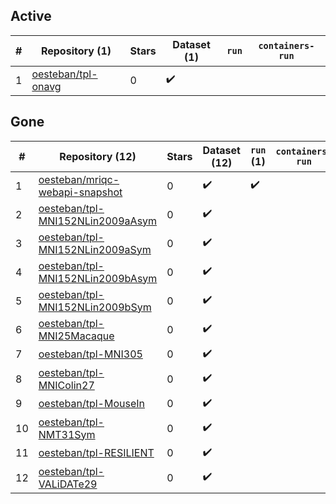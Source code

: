 ## Active
| # | Repository (1) | Stars | Dataset (1) | `run` | `containers-run` |
| --- | --- | --- | --- | --- | --- |
| 1 | [oesteban/tpl-onavg](https://github.com/oesteban/tpl-onavg) | 0 | :heavy_check_mark: |  |  |

## Gone
| # | Repository (12) | Stars | Dataset (12) | `run` (1) | `containers-run` |
| --- | --- | --- | --- | --- | --- |
| 1 | [oesteban/mriqc-webapi-snapshot](https://github.com/oesteban/mriqc-webapi-snapshot) | 0 | :heavy_check_mark: | :heavy_check_mark: |  |
| 2 | [oesteban/tpl-MNI152NLin2009aAsym](https://github.com/oesteban/tpl-MNI152NLin2009aAsym) | 0 | :heavy_check_mark: |  |  |
| 3 | [oesteban/tpl-MNI152NLin2009aSym](https://github.com/oesteban/tpl-MNI152NLin2009aSym) | 0 | :heavy_check_mark: |  |  |
| 4 | [oesteban/tpl-MNI152NLin2009bAsym](https://github.com/oesteban/tpl-MNI152NLin2009bAsym) | 0 | :heavy_check_mark: |  |  |
| 5 | [oesteban/tpl-MNI152NLin2009bSym](https://github.com/oesteban/tpl-MNI152NLin2009bSym) | 0 | :heavy_check_mark: |  |  |
| 6 | [oesteban/tpl-MNI25Macaque](https://github.com/oesteban/tpl-MNI25Macaque) | 0 | :heavy_check_mark: |  |  |
| 7 | [oesteban/tpl-MNI305](https://github.com/oesteban/tpl-MNI305) | 0 | :heavy_check_mark: |  |  |
| 8 | [oesteban/tpl-MNIColin27](https://github.com/oesteban/tpl-MNIColin27) | 0 | :heavy_check_mark: |  |  |
| 9 | [oesteban/tpl-MouseIn](https://github.com/oesteban/tpl-MouseIn) | 0 | :heavy_check_mark: |  |  |
| 10 | [oesteban/tpl-NMT31Sym](https://github.com/oesteban/tpl-NMT31Sym) | 0 | :heavy_check_mark: |  |  |
| 11 | [oesteban/tpl-RESILIENT](https://github.com/oesteban/tpl-RESILIENT) | 0 | :heavy_check_mark: |  |  |
| 12 | [oesteban/tpl-VALiDATe29](https://github.com/oesteban/tpl-VALiDATe29) | 0 | :heavy_check_mark: |  |  |
